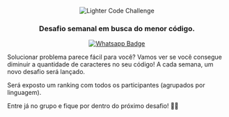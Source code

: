 <p align="center">
  <img alt="Lighter Code Challenge" src="https://raw.githubusercontent.com/cristiantela/LighterCodeChallenge/master/LighterCode.png"/>
</p>

<h3 align="center">
  Desafio semanal em busca do menor código.
</h3>

<p align="center">
  <a href="https://chat.whatsapp.com/DSXjUyORTekKK9Iwa7q5VW">
    <img alt="Whatsapp Badge" src="https://img.shields.io/badge/LighterCode%20Challenge-25D366?label=Entrar%20no%20Grupo&labelColor=informational&style=flat-square&logo=WhatsApp&logoColor=white&link=https://chat.whatsapp.com/DSXjUyORTekKK9Iwa7q5VW"/>
  </a>
</p>

Solucionar problema parece fácil para você? Vamos ver se você consegue diminuir a quantidade de caracteres no seu código! A cada semana, um novo desafio será lançado.

Será exposto um ranking com todos os participantes (agrupados por linguagem).

Entre já no grupo e fique por dentro do próximo desafio! :vulcan_salute::orange_heart:

<!--

Ranking por linguagem

|   | Nome | Tamanho |
|---|------|---------|

-->
